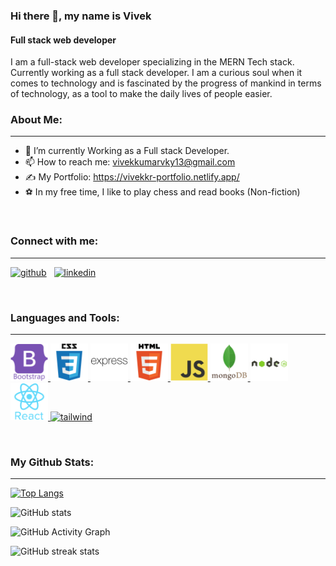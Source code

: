 ### Hi there 👋, my name is Vivek
#### Full stack web developer
I am a full-stack web developer specializing in the MERN Tech stack. Currently working as a full stack developer. I am a curious soul when it comes to technology and is fascinated by the progress of mankind in terms of technology, as a tool to make the daily lives of people easier.



<h3 align="left">About Me:</h3>
<hr>


- 🌱 I’m currently Working as a Full stack Developer. 
- 📫 How to reach me: vivekkumarvky13@gmail.com 
- ✍ My Portfolio: https://vivekkr-portfolio.netlify.app/
- ⚽ In my free time, I like to play chess and read books (Non-fiction)
<br>

<h3 align="left">Connect with me:</h3>
<hr>

[<img src='https://pbs.twimg.com/profile_images/1414990564408262661/r6YemvF9_400x400.jpg' alt='github' height='40'>](https://github.com/Vivek14kr) &nbsp; [<img src='https://cdn-icons-png.flaticon.com/512/174/174857.png' alt='linkedin' height='40'>](https://www.linkedin.com/in/vivek-kumar-56a0a81a6//)  

<br>

<h3 align="left">Languages and Tools:</h3>
<hr>
<p align="left"> <a href="https://getbootstrap.com" target="_blank" rel="noreferrer"> <img src="https://raw.githubusercontent.com/devicons/devicon/master/icons/bootstrap/bootstrap-plain-wordmark.svg" alt="bootstrap" width="60" height="60"/> </a> <a href="https://www.w3schools.com/css/" target="_blank" rel="noreferrer"> <img src="https://raw.githubusercontent.com/devicons/devicon/master/icons/css3/css3-original-wordmark.svg" alt="css3" width="60" height="60"/> </a> <a href="https://expressjs.com" target="_blank" rel="noreferrer"> <img src="https://raw.githubusercontent.com/devicons/devicon/master/icons/express/express-original-wordmark.svg" alt="express" width="60" height="60"/> </a> <a href="https://www.w3.org/html/" target="_blank" rel="noreferrer"> <img src="https://raw.githubusercontent.com/devicons/devicon/master/icons/html5/html5-original-wordmark.svg" alt="html5" width="60" height="60"/> </a> <a href="https://developer.mozilla.org/en-US/docs/Web/JavaScript" target="_blank" rel="noreferrer"> <img src="https://raw.githubusercontent.com/devicons/devicon/master/icons/javascript/javascript-original.svg" alt="javascript" width="60" height="60"/> </a> <a href="https://www.mongodb.com/" target="_blank" rel="noreferrer"> <img src="https://raw.githubusercontent.com/devicons/devicon/master/icons/mongodb/mongodb-original-wordmark.svg" alt="mongodb" width="60" height="60"/> </a> <a href="https://nodejs.org" target="_blank" rel="noreferrer"> <img src="https://raw.githubusercontent.com/devicons/devicon/master/icons/nodejs/nodejs-original-wordmark.svg" alt="nodejs" width="60" height="60"/> </a> <a href="https://reactjs.org/" target="_blank" rel="noreferrer"> <img src="https://raw.githubusercontent.com/devicons/devicon/master/icons/react/react-original-wordmark.svg" alt="react" width="60" height="60"/> </a> <a href="https://tailwindcss.com/" target="_blank" rel="noreferrer"> <img src="https://www.vectorlogo.zone/logos/tailwindcss/tailwindcss-icon.svg" alt="tailwind" width="60" height="60"/> </a> </p>

<br>

<h3 align="left">My Github Stats:</h3>
<hr>

[![Top Langs](https://github-readme-stats.vercel.app/api/top-langs/?username=Vivek14kr)](https://github.com/anuraghazra/github-readme-stats)

 ![GitHub stats](https://github-readme-stats.vercel.app/api?username=Vivek14kr&show_icons=true)  

![GitHub Activity Graph](https://activity-graph.herokuapp.com/graph?username=Vivek14kr)  

![GitHub streak stats](https://github-readme-streak-stats.herokuapp.com/?user=Vivek14kr)  

